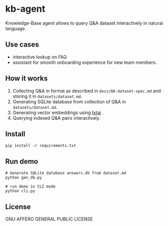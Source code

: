 # kb-agent

Knowledge-Base agent allows to query Q&A dataset interactively in natural language.

## Use cases

* interactive lookup on FAQ
* assistant for smooth onboarding experience for new team members.

## How it works

1. Collecting Q&A in format as described in `docs/QA-dataset-spec.md` and storing it in `datasets/dataset.md`.
2. Generating SQLite database from collection of Q&A in `datasets/dataset.md`.
3. Generating vector embeddings using [txtai](https://neuml.github.io/txtai/) .
4. Querying indexed Q&A pairs interactively.

## Install

```shell
pip install -r requirements.txt
```

## Run demo

```shell
# Generate SQLite database answers.db from dataset.md
python gen_db.py

# run demo in CLI mode
python cli.py
```

## License

GNU AFFERO GENERAL PUBLIC LICENSE
